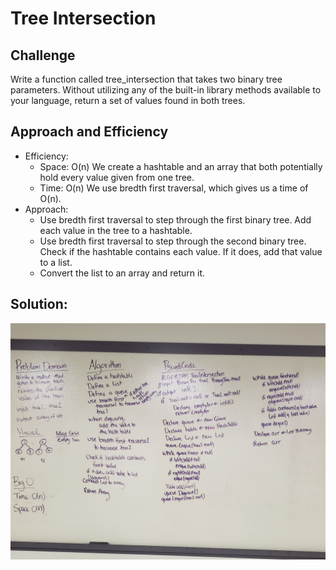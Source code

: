 # Tree Intersection

## Challenge
Write a function called tree_intersection that takes two binary tree parameters. Without utilizing any of the built-in library methods available to your language, return a set of values found in both trees.

## Approach and Efficiency
- Efficiency:
	- Space: O(n) We create a hashtable and an array that both potentially hold every value given from one tree.
	- Time: O(n) We use bredth first traversal, which gives us a time of O(n).
- Approach:
	- Use bredth first traversal to step through the first binary tree. Add each value in the tree to a hashtable.
	- Use bredth first traversal to step through the second binary tree. Check if the hashtable contains each value. If it does, add that value to a list.
	- Convert the list to an array and return it. 

## Solution:
![whiteboard](../../Assets/whiteboard_27.jpg)
